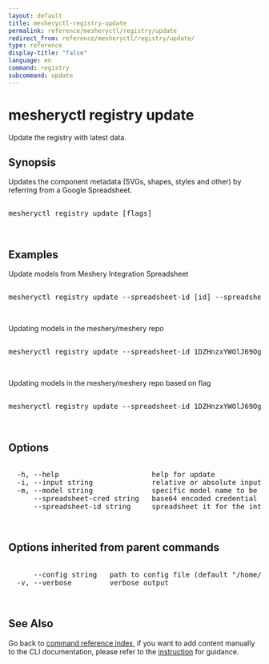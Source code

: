 ```yaml
---
layout: default
title: mesheryctl-registry-update
permalink: reference/mesheryctl/registry/update
redirect_from: reference/mesheryctl/registry/update/
type: reference
display-title: "false"
language: en
command: registry
subcommand: update
---
```


# mesheryctl registry update

Update the registry with latest data.

## Synopsis

Updates the component metadata (SVGs, shapes, styles and other) by referring from a Google Spreadsheet.
<pre class='codeblock-pre'>
<div class='codeblock'>
mesheryctl registry update [flags]

</div>
</pre> 

## Examples

Update models from Meshery Integration Spreadsheet
<pre class='codeblock-pre'>
<div class='codeblock'>
mesheryctl registry update --spreadsheet-id [id] --spreadsheet-cred [base64 encoded spreadsheet credential] -i [path to the directory containing models].

</div>
</pre> 

Updating models in the meshery/meshery repo
<pre class='codeblock-pre'>
<div class='codeblock'>
mesheryctl registry update --spreadsheet-id 1DZHnzxYWOlJ69Oguz4LkRVTFM79kC2tuvdwizOJmeMw --spreadsheet-cred $CRED

</div>
</pre> 

Updating models in the meshery/meshery repo based on flag
<pre class='codeblock-pre'>
<div class='codeblock'>
mesheryctl registry update --spreadsheet-id 1DZHnzxYWOlJ69Oguz4LkRVTFM79kC2tuvdwizOJmeMw --spreadsheet-cred $CRED --model "[model-name]"

</div>
</pre> 

## Options

<pre class='codeblock-pre'>
<div class='codeblock'>
  -h, --help                      help for update
  -i, --input string              relative or absolute input path to the models directory (default "../server/meshmodel")
  -m, --model string              specific model name to be generated
      --spreadsheet-cred string   base64 encoded credential to download the spreadsheet
      --spreadsheet-id string     spreadsheet it for the integration spreadsheet

</div>
</pre>

## Options inherited from parent commands

<pre class='codeblock-pre'>
<div class='codeblock'>
      --config string   path to config file (default "/home/runner/.meshery/config.yaml")
  -v, --verbose         verbose output

</div>
</pre>

## See Also

Go back to [command reference index](/reference/mesheryctl/), if you want to add content manually to the CLI documentation, please refer to the [instruction](/project/contributing/contributing-cli#preserving-manually-added-documentation) for guidance.
